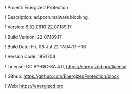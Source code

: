 ! Project: Energized Protection

! Description: ad.porn.malware blocking.

! Version: 6.32.0810.22.07.189.17

! Build Version: 22.07.189.17

! Build Date: Fri, 08 Jul 22 17:04:17 +06

! Version Code: 1891704

! License: CC BY-NC-SA 4.0, https://energized.pro/license

! Github: https://github.com/EnergizedProtection/block

! Web: https://energized.pro
